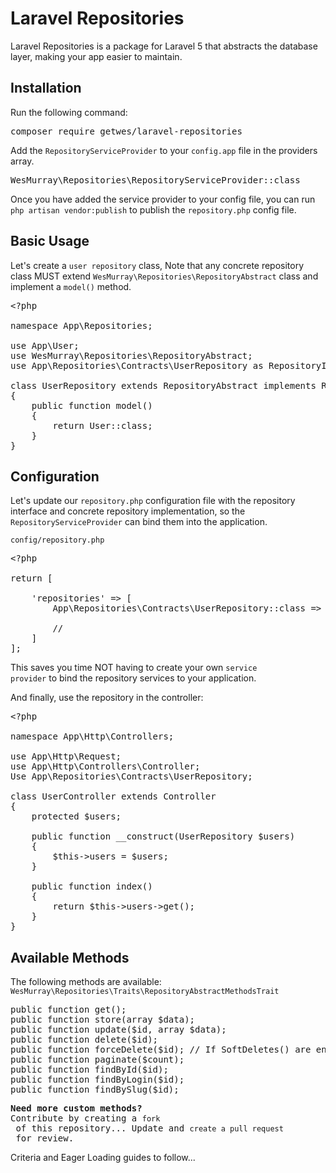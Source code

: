 # Laravel Repositories
Laravel Repositories is a package for Laravel 5 that abstracts the database layer, making your app easier to maintain.


## Installation
Run the following command:

<pre>
composer require getwes/laravel-repositories
</pre>

Add the <code>RepositoryServiceProvider</code> to your <code>config.app</code> file in the providers array.

<pre>
WesMurray\Repositories\RepositoryServiceProvider::class
</pre>

Once you have added the service provider to your config file, you can run <code>php artisan vendor:publish</code> to publish the <code>repository.php</code> config file.

## Basic Usage
Let's create a <code>user repository</code> class, Note that any concrete repository class MUST extend <code>WesMurray\Repositories\RepositoryAbstract</code> class and implement a <code>model()</code> method.

<pre>
&lt?php

namespace App\Repositories;

use App\User;
use WesMurray\Repositories\RepositoryAbstract;
use App\Repositories\Contracts\UserRepository as RepositoryInterface;

class UserRepository extends RepositoryAbstract implements RepositoryInterface
{
    public function model()
    {
        return User::class;
    }
}
</pre>

## Configuration

Let's update our <code>repository.php</code> configuration file with the repository interface and concrete repository implementation, so the <code>RepositoryServiceProvider</code> can bind them into the application.

<code>config/repository.php</code>
<pre>
&lt?php

return [

    'repositories' => [
        App\Repositories\Contracts\UserRepository::class => App\Repositories\UserRepository::class
        
        //
    ]
];
</pre>

This saves you time NOT having to create your own <code>service provider</code> to bind the repository services to your application.

And finally, use the repository in the controller:
<pre>
&lt?php

namespace App\Http\Controllers;

use App\Http\Request;
use App\Http\Controllers\Controller;
Use App\Repositories\Contracts\UserRepository;

class UserController extends Controller
{
    protected $users;
    
    public function __construct(UserRepository $users)
    {
        $this->users = $users;
    }
    
    public function index()
    {
        return $this->users->get();
    }
}
</pre>

## Available Methods
The following methods are available:
<br>
<code>WesMurray\Repositories\Traits\RepositoryAbstractMethodsTrait</code>

<pre>
public function get();
public function store(array $data);
public function update($id, array $data);
public function delete($id);
public function forceDelete($id); // If SoftDeletes() are enabled.
public function paginate($count);
public function findById($id);
public function findByLogin($id);
public function findBySlug($id);
</pre>

<pre>
<strong>Need more custom methods?</strong>
Contribute by creating a <code>fork</code> of this repository... Update and <code>create a pull request</code> for review.
</pre>

Criteria and Eager Loading guides to follow...
